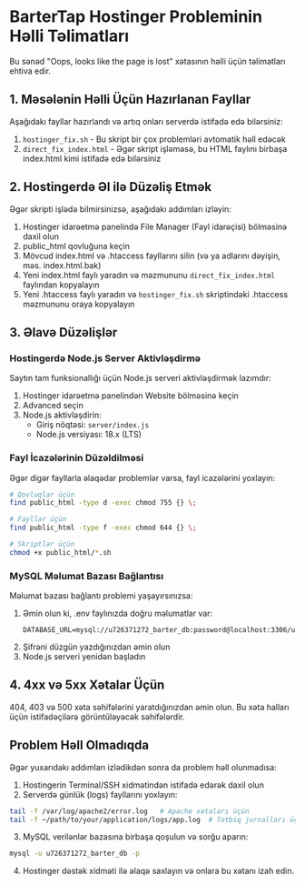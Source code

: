 # BarterTap Hostinger Probleminin Həlli Təlimatları

Bu sənəd "Oops, looks like the page is lost" xətasının həlli üçün təlimatları ehtiva edir.

## 1. Məsələnin Həlli Üçün Hazırlanan Fayllar

Aşağıdakı fayllar hazırlandı və artıq onları serverdə istifadə edə bilərsiniz:

1. `hostinger_fix.sh` - Bu skript bir çox problemləri avtomatik həll edəcək
2. `direct_fix_index.html` - Əgər skript işləməsə, bu HTML faylını birbaşa index.html kimi istifadə edə bilərsiniz

## 2. Hostingerdə Əl ilə Düzəliş Etmək

Əgər skripti işlədə bilmirsinizsə, aşağıdakı addımları izləyin:

1. Hostinger idarəetmə panelində File Manager (Fayl idarəçisi) bölməsinə daxil olun
2. public_html qovluğuna keçin
3. Mövcud index.html və .htaccess fayllarını silin (və ya adlarını dəyişin, məs. index.html.bak)
4. Yeni index.html faylı yaradın və məzmununu `direct_fix_index.html` faylından kopyalayın
5. Yeni .htaccess faylı yaradın və `hostinger_fix.sh` skriptindəki .htaccess məzmununu oraya kopyalayın

## 3. Əlavə Düzəlişlər

### Hostingerdə Node.js Server Aktivləşdirmə

Saytın tam funksionallığı üçün Node.js serveri aktivləşdirmək lazımdır:

1. Hostinger idarəetmə panelindən Website bölməsinə keçin
2. Advanced seçin
3. Node.js aktivləşdirin:
   - Giriş nöqtəsi: `server/index.js`
   - Node.js versiyası: 18.x (LTS) 

### Fayl İcazələrinin Düzəldilməsi

Əgər digər fayllarla əlaqədar problemlər varsa, fayl icazələrini yoxlayın:

```bash
# Qovluqlar üçün
find public_html -type d -exec chmod 755 {} \;

# Fayllar üçün
find public_html -type f -exec chmod 644 {} \;

# Skriptlər üçün
chmod +x public_html/*.sh
```

### MySQL Məlumat Bazası Bağlantısı

Məlumat bazası bağlantı problemi yaşayırsınızsa:

1. Əmin olun ki, .env faylınızda doğru məlumatlar var:
   ```
   DATABASE_URL=mysql://u726371272_barter_db:password@localhost:3306/u726371272_barter_db
   ```
2. Şifrəni düzgün yazdığınızdan əmin olun
3. Node.js serveri yenidən başladın

## 4. 4xx və 5xx Xətalar Üçün

404, 403 və 500 xəta səhifələrini yaratdığınızdan əmin olun. Bu xəta halları üçün istifadəçilərə görüntüləyəcək səhifələrdir.

## Problem Həll Olmadıqda

Əgər yuxarıdakı addımları izlədikdən sonra da problem həll olunmadısa:

1. Hostingerin Terminal/SSH xidmətindən istifadə edərək daxil olun
2. Serverdə günlük (logs) fayllarını yoxlayın:

```bash
tail -f /var/log/apache2/error.log   # Apache xətaları üçün
tail -f ~/path/to/your/application/logs/app.log  # Tətbiq jurnalları üçün (əgər varsa)
```

3. MySQL verilənlər bazasına birbaşa qoşulun və sorğu aparın:

```bash
mysql -u u726371272_barter_db -p
```

4. Hostinger dəstək xidməti ilə əlaqə saxlayın və onlara bu xətanı izah edin.